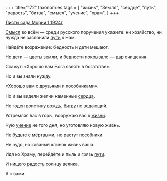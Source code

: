 +++
title="172"
taxonomies.tags = [
 "жизнь",
 "Земля",
 "сердце",
 "путь",
 "радость",
 "битва",
 "смысл",
 "учение",
 "храм",
]
+++

[Листы сада Мории 1 1924г](/agni/1924)

[Смысл](/tags/смысл) во всём — среди русского поручения укажете: ни хозяйство, ни нужда не заслонили [путь](/tags/путь) к Нам.   

Найдёте возражение: бедность и дети мешают.   

Но дети — цветы [земли](/tags/Земля), и бедности покрывало — дар очищения.   

Скажут: «Хорошо вам Бога являть в богатстве».   

Но и вы знали нужду.   

«Хорошо вам с друзьями и пособниками».   

Но и вы видели желчи каменные [сердца](/tags/сердце).   

Не годен воистину вождь, [битву](/tags/битва) не ведающий.   

Устремляя вас в горы, вооружаю вас к [жизни](/tags/жизнь).   

Чую [учение](/tags/учение) не того дня, но уготовляю новую жизнь.   

Не будьте с мёртвыми, но растут пособники.   

Не чудо, но кованый клинок жизнь ваша.   

Идя ко Храму, перейдёте и пыль и грязь [пути](/tags/путь).   

И нищего [радость](/tags/радость) солнцу велика.   

Я с вами.   

